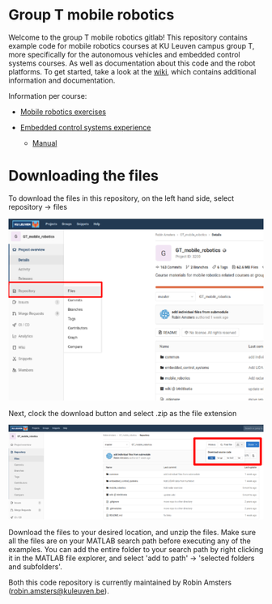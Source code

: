 # Group T mobile robotics

Welcome to the group T mobile robotics gitlab! This repository contains example code for mobile robotics courses at KU Leuven campus group T, more specifically for the autonomous vehicles and embedded control systems courses. As well as documentation about this code and the robot platforms. To get started, take a look at the [wiki](https://www.mech.kuleuven.be/imp/?n=Main.Education), which contains additional information and documentation. 

Information per course:

- [Mobile robotics exercises](https://www.mech.kuleuven.be/imp/?n=EduAV.020MRExercises)

- [Embedded control systems experience](https://www.mech.kuleuven.be/imp/?n=EduECS.030Experiences)
  - [Manual](https://www.mech.kuleuven.be/imp/?n=EduECS.030SubManual) 

# Downloading the files

To download the files in this repository, on the left hand side, select repository -> files

![](images/rect817.png)

Next, clock the download button and select .zip as the file extension

![](images/rect945.png)

Download the files to your desired location, and unzip the files. Make sure all the files are on your MATLAB search path before executing any of the examples. You can add the entire folder to your search path by right clicking it in the MATLAB file explorer, and select 'add to path' -> 'selected folders and subfolders'.



Both this code repository is currently maintained by Robin Amsters (robin.amsters@kuleuven.be).


